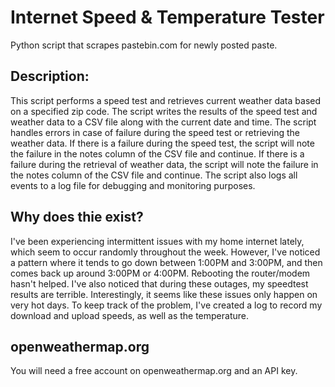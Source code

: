# Internet Speed & Temperature Tester

 Python script that scrapes pastebin.com for newly posted paste.

## Description:
This script performs a speed test and retrieves current weather data based on a specified zip code.
The script writes the results of the speed test and weather data to a CSV file along with the current date and time.
The script handles errors in case of failure during the speed test or retrieving the weather data.
If there is a failure during the speed test, the script will note the failure in the notes column of the CSV file and continue.
If there is a failure during the retrieval of weather data, the script will note the failure in the notes column of the CSV file and continue.
The script also logs all events to a log file for debugging and monitoring purposes.

## Why does thie exist?

I've been experiencing intermittent issues with my home internet lately, which seem to occur randomly throughout the week. However, I've noticed a pattern where it tends to go down between 1:00PM and 3:00PM, and then comes back up around 3:00PM or 4:00PM. Rebooting the router/modem hasn't helped. I've also noticed that during these outages, my speedtest results are terrible. Interestingly, it seems like these issues only happen on very hot days. To keep track of the problem, I've created a log to record my download and upload speeds, as well as the temperature.

## openweathermap.org

You will need a free account on openweathermap.org and an API key. 
